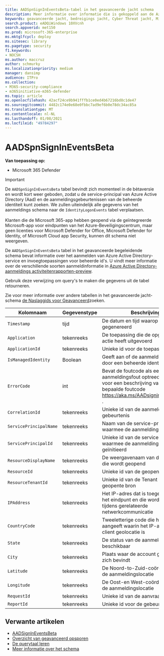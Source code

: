 ```yaml
---
title: AADSpnSignInEventsBeta-tabel in het geavanceerde jacht schema
description: Meer informatie over informatie die is gekoppeld aan de Azure Active Directory-Service Principal en de lijst met aanmeld gebeurtenissen van de beheerde identiteit van het schema geavanceerde jacht
keywords: geavanceerde jacht, bedreigings jacht, Cyber Threat jacht, Microsoft Threat Protection, Microsoft 365, MTP, m365, Search, query, Telemetry, schema naslag, kusto, tabel, Column, datatype, beschrijving, AlertInfo, waarschuwing, entiteit, bewijs, bestand, IP-adres, apparaat, computer, gebruiker, account, identiteit, AAD
search.product: eADQiWindows 10XVcnh
search.appverid: met150
ms.prod: microsoft-365-enterprise
ms.mktglfcycl: deploy
ms.sitesec: library
ms.pagetype: security
f1.keywords:
- NOCSH
ms.author: maccruz
author: schmurky
ms.localizationpriority: medium
manager: dansimp
audience: ITPro
ms.collection:
- M365-security-compliance
- m365initiative-m365-defender
ms.topic: article
ms.openlocfilehash: 42acf24ce9b941fffb1ce0ed4b67216bd8c1de47
ms.sourcegitcommit: 4482c174e0e68e0fbbc7ad9ef6b0e78dc34ac85a
ms.translationtype: MT
ms.contentlocale: nl-NL
ms.lasthandoff: 01/08/2021
ms.locfileid: "49784297"
---
```

# <a name="aadspnsignineventsbeta"></a>AADSpnSignInEventsBeta

**Van toepassing op:**

- Microsoft 365 Defender

>[!IMPORTANT]
> De `AADSpnSignInEventsBeta` tabel bevindt zich momenteel in de bètaversie en wordt kort weer geboden, zodat u de service-principal van Azure Active Directory (Aad) en de aanmeldingsgebeurtenissen van de beheerde identiteit kunt zoeken. We zullen uiteindelijk alle gegevens van het aanmeldings schema naar de `IdentityLogonEvents` tabel verplaatsen.<br><br>
> Klanten die de Microsoft 365-app hebben geopend via de geïntegreerde Microsoft-app voor eindpunten van het Azure-Beveiligingscentrum, maar geen licenties voor Microsoft Defender for Office, Microsoft Defender for Identity, of Microsoft Cloud app Security, kunnen dit schema niet weergeven. 



De `AADSpnSignInEventsBeta` tabel in het geavanceerde begeleidende schema bevat informatie over het aanmelden van Azure Active Directory-service en invoegtoepassingen voor beheerde id's. U vindt meer informatie over de verschillende soorten aanmeldinformatie in [Azure Active Directory-aanmeldings activiteitenrapporten-preview](https://docs.microsoft.com/azure/active-directory/reports-monitoring/concept-all-sign-ins).

Gebruik deze verwijzing om query's te maken die gegevens uit de tabel retourneren.

Zie voor meer informatie over andere tabellen in het geavanceerde jacht-schema [de Naslaggids voor Geavanceerd](https://docs.microsoft.com/windows/security/threat-protection/microsoft-defender-atp/advanced-hunting-reference)zoeken.





| Kolomnaam     | Gegevenstype | Beschrijving   |
| ----- | ----- | ---- |
| `Timestamp` | tijd      | De datum en tijd waarop de record is gegenereerd                                                                                                     |
| `Application`          | tekenreeks        | De toepassing die de opgenomen actie heeft uitgevoerd                                                                                                   |
| `ApplicationId`        | tekenreeks        | Unieke id voor de toepassing                                                                                                           |
| `IsManagedIdentity`    | Boolean       | Geeft aan of de aanmelding is gestart door een beheerde identiteit                                                                               |
| `ErrorCode`            | int        | Bevat de foutcode als een aanmeldingsfout optreedt. Ga naar voor een beschrijving van een bepaalde foutcode <https://aka.ms/AADsigninsErrorCodes> . |
| `CorrelationId`        | tekenreeks        | Unieke id van de aanmeld gebeurtenis                                                                                                          |
| `ServicePrincipalName` | tekenreeks        | Naam van de service-principal waarmee de aanmelding is gestart                                                                                        |
| `ServicePrincipalId`   | tekenreeks        | Unieke id van de service-principal waarmee de aanmelding werd geïnitieerd                                                                           |
| `ResourceDisplayName`  | tekenreeks        | De weergavenaam van de resource die wordt geopend                                                                                                           |
| `ResourceId`           | tekenreeks        | Unieke id van de geopente resource                                                                                                      |
| `ResourceTenantId`     | tekenreeks        | Unieke id van de Tenant van de geopente bron                                                                                        |
| `IPAddress`            | tekenreeks        | Het IP-adres dat is toegewezen aan het eindpunt en die wordt gebruikt tijdens gerelateerde netwerkcommunicatie                                                              |
| `CountryCode`          | tekenreeks        | Tweeletterige code die het land aangeeft waarin het IP-adres van de client geolocatie is                                                                |
| `State`                | tekenreeks        | De status van de aanmelding, indien beschikbaar                                                                                                  |
| `City`                 | tekenreeks        | Plaats waar de account gebruiker zich bevindt                                                                                                          |
| `Latitude`             | tekenreeks        | De Noord-to-Zuid-coördinaten van de aanmeldingslocatie                                                                                          |
| `Longitude`            | tekenreeks        | De Oost-en West-coördinaten van de aanmeldingslocatie                                                                                            |
| `RequestId`            | tekenreeks        | Unieke id van de aanvraag                                                                                                                |
|`ReportId` | tekenreeks | Unieke id voor de gebeurtenis | 

 

## <a name="related-articles"></a>Verwante artikelen

-   [AADSignInEventsBeta](https://docs.microsoft.com/microsoft-365/security/mtp/advanced-hunting-aadsignineventsbeta-table)
-   [Overzicht van geavanceerd opsporen](https://docs.microsoft.com/windows/security/threat-protection/microsoft-defender-atp/advanced-hunting-overview)
-   [De querytaal leren](https://docs.microsoft.com/windows/security/threat-protection/microsoft-defender-atp/advanced-hunting-query-language)
-   [Meer informatie over het schema](https://docs.microsoft.com/windows/security/threat-protection/microsoft-defender-atp/advanced-hunting-schema-reference)

